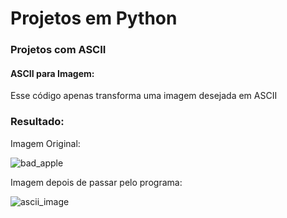 <h1> Projetos em Python </h1>

<h3> Projetos com ASCII </h3>
<h4> ASCII para Imagem: </h4>

Esse código apenas transforma uma imagem desejada em ASCII
<h3>Resultado:</h3>

<p>Imagem Original:</p>

![bad_apple](https://user-images.githubusercontent.com/90474257/227060486-af3b4e87-90c9-4111-9fd1-def97fccdb61.jpg)

<p>Imagem depois de passar pelo programa:</p>

![ascii_image](https://user-images.githubusercontent.com/90474257/227060508-0e44cb12-b6cd-4b56-8356-52a87c55e380.png)
